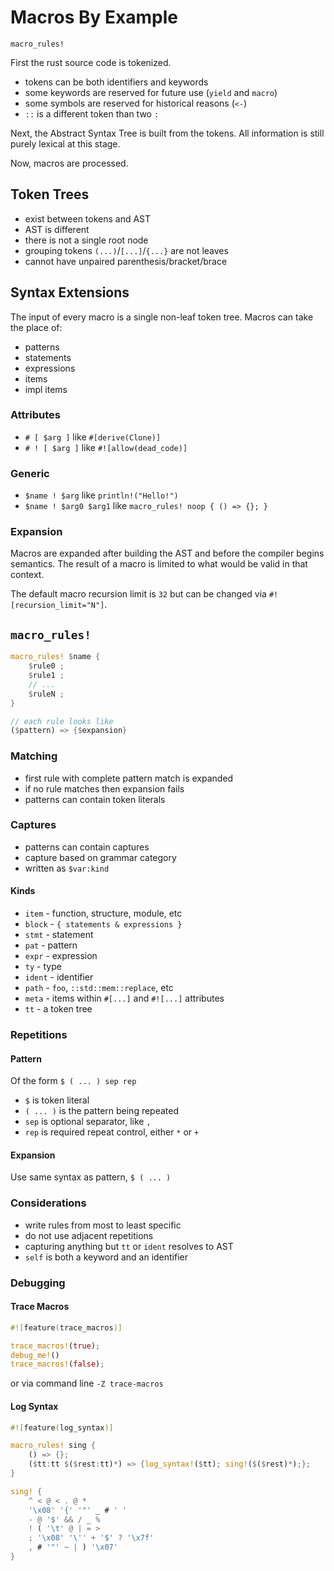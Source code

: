 # Macros By Example

`macro_rules!`

First the rust source code is tokenized.

- tokens can be both identifiers and keywords
- some keywords are reserved for future use (`yield` and `macro`)
- some symbols are reserved for historical reasons (`<-`)
- `::` is a different token than two `:`

Next, the Abstract Syntax Tree is built from the tokens. All information is still purely lexical at this stage.

Now, macros are processed.

## Token Trees

- exist between tokens and AST
- AST is different
- there is not a single root node
- grouping tokens `(...)`/`[...]`/`{...}` are not leaves
- cannot have unpaired parenthesis/bracket/brace

## Syntax Extensions

The input of every macro is a single non-leaf token tree. Macros can take the place of:

- patterns
- statements
- expressions
- items
- impl items

### Attributes

- `# [ $arg ]` like `#[derive(Clone)]`
- `# ! [ $arg ]` like `#![allow(dead_code)]`

### Generic

- `$name ! $arg` like `println!("Hello!")`
- `$name ! $arg0 $arg1` like `macro_rules! noop { () => {}; }`

### Expansion

Macros are expanded after building the AST and before the compiler begins semantics. The result of a macro is limited to what would be valid in that context.

The default macro recursion limit is `32` but can be changed via `#![recursion_limit="N"]`.

## `macro_rules!`

```rust
macro_rules! $name {
    $rule0 ;
    $rule1 ;
    // ...
    $ruleN ;
}

// each rule looks like
($pattern) => {$expansion}
```

### Matching

- first rule with complete pattern match is expanded
- if no rule matches then expansion fails
- patterns can contain token literals

### Captures

- patterns can contain captures
- capture based on grammar category
- written as `$var:kind`

#### Kinds

- `item` - function, structure, module, etc
- `block` - `{ statements & expressions }`
- `stmt` - statement
- `pat` - pattern
- `expr` - expression
- `ty` - type
- `ident` - identifier
- `path` - `foo`, `::std::mem::replace`, etc
- `meta` - items within `#[...]` and `#![...]` attributes
- `tt` - a token tree

### Repetitions

#### Pattern

Of the form `$ ( ... ) sep rep`

- `$` is token literal
- `( ... )` is the pattern being repeated
- `sep` is optional separator, like `,`
- `rep` is required repeat control, either `*` or `+`

#### Expansion

Use same syntax as pattern, `$ ( ... )`

### Considerations

- write rules from most to least specific
- do not use adjacent repetitions
- capturing anything but `tt` or `ident` resolves to AST
- `self` is both a keyword and an identifier

### Debugging

#### Trace Macros

```rust
#![feature(trace_macros)]

trace_macros!(true);
debug_me!()
trace_macros!(false);
```

or via command line `-Z trace-macros`

#### Log Syntax

```rust
#![feature(log_syntax)]

macro_rules! sing {
    () => {};
    ($tt:tt $($rest:tt)*) => {log_syntax!($tt); sing!($($rest)*);};
}

sing! {
    ^ < @ < . @ *
    '\x08' '{' '"' _ # ' '
    - @ '$' && / _ %
    ! ( '\t' @ | = >
    ; '\x08' '\'' + '$' ? '\x7f'
    , # '"' ~ | ) '\x07'
}
```